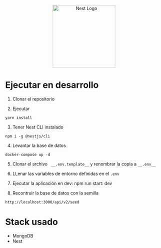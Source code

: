 <p align="center">
  <a href="http://nestjs.com/" target="blank"><img src="https://nestjs.com/img/logo-small.svg" width="200" alt="Nest Logo" /></a>
</p>

# Ejecutar en desarrollo

1. Clonar el repositorio

2. Ejecutar

```
yarn install

```
3. Tener Nest CLI instalado
```
npm i -g @nestjs/cli
```

4. Levantar la base de datos

```
docker-compose up -d
```

5. Clonar el archivo ``` __.env.template__``` y renombrar la copia a ```__.env__```

6. LLenar las variables de entorno definidas en el ```.env```

7. Ejecutar la aplicación en dev:
npm run start: dev

8. Recontruir la base de datos con la semilla

 ```
 http://localhost:3000/api/v2/seed
 ```

# Stack usado
* MongoDB
* Nest 
